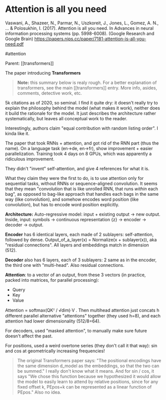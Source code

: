 # Attention is all you need

Vaswani, A., Shazeer, N., Parmar, N., Uszkoreit, J., Jones, L., Gomez, A. N., ... & Polosukhin, I. (2017). Attention is all you need. In Advances in neural information processing systems (pp. 5998-6008).
(Google Research and Google Brain)
https://papers.nips.cc/paper/7181-attention-is-all-you-need.pdf

#attention

Parent: [[transformers]]

The paper introducing **Transformers**

> **Note:** this summary below is realy rough. For a better explanation of transformers, see the main [[transformers]] entry. More info, asides, comments, detective work, etc.

5k citations as of 2020, so seminal. I find it quite dry: it doesn't really try to explain the philosophy behind the model (what makes it work), neither does it build the rationale for the model. It just describes the architecture rather systematically, but leaves all conceptual work to the reader.

Interestingly, authors claim "equal contribution with random listing order". I kinda like it.

The paper that took RNNs + attention, and got rid of the RNN part (thus the name). On a language task (en→de, en→fr), show improvement + easier parallelization. Training took 4 days on 8 GPUs, which was apparently a ridiculous improvement.

They didn't "invent" self-attention, and give 4 references for what it is.

What they claim they were the first to do, is to use attention only for sequential tasks, without RNNs or sequence-aligned convolution. It seems that they mean "convolution that is like unrolled RNN, that runs _within_ each bag", as opposed to bag-like approach that handles each bags in the same way (like convolution), and somehow encodes word position (like convolution), but has to encode word position explicitly.

**Architecture:** Auto-regressive model: input + existing output → new output. Inside, input: symbols → continuous representation {z} → encoder → decoder → output. 

**Encoder** has 6 identical layers, each made of 2 sublayers: self-attention, followed by dense. Output_of_a_layer(x) = Normalize(x + sublayer(x)), aka "residual connections". All layers and embeddings match in dimension (512).

**Decoder** also has 6 layers, each of 3 sublayers: 2 same as in the encoder, the third one with "multi-head". Also residual connections.

**Attention**:  to a vector of an output, from these 3 vectors (in practice, packed into matrices, for parallel processing):
* Query
* Key
* Value

Attention = softmax(QKᵀ / √dim)∙V . Then multihead attention just concats h different parallel alternative "attentions" together (they used h=8), and each attention had lower dimensionality (512/8=64).

For decoders, used "masked attention", to manually make sure future doesn't affect the past.

For positions, used a weird overtone series (they don't call it that way): sin and cos at geometrically increasing frequencies!

> The original Transformers paper says: "The positional encodings have the same dimension d_model as the embeddings, so that the two can be summed." I really don't know what it means. And for sin / cos, it says "We chose this function because we hypothesized it would allow the model to easily learn to attend by relative positions, since for any fixed offset k, PEpos+k can be represented as a linear function of PEpos." Also no idea.